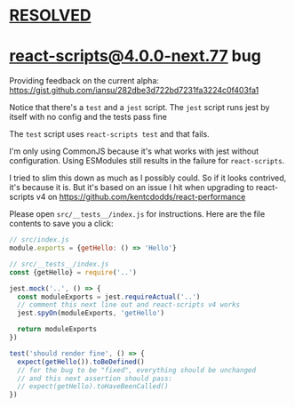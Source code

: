 # [RESOLVED](https://github.com/kentcdodds/react-scripts-test-upgrade-bug/pull/1#pullrequestreview-472887205)

# react-scripts@4.0.0-next.77 bug

Providing feedback on the current alpha:
https://gist.github.com/iansu/282dbe3d722bd7231fa3224c0f403fa1

Notice that there's a `test` and a `jest` script. The `jest` script runs jest by
itself with no config and the tests pass fine

The `test` script uses `react-scripts test` and that fails.

I'm only using CommonJS because it's what works with jest without configuration.
Using ESModules still results in the failure for `react-scripts`.

I tried to slim this down as much as I possibly could. So if it looks contrived,
it's because it is. But it's based on an issue I hit when upgrading to
react-scripts v4 on https://github.com/kentcdodds/react-performance

Please open `src/__tests__/index.js` for instructions. Here are the file
contents to save you a click:

```javascript
// src/index.js
module.exports = {getHello: () => 'Hello'}
```

```javascript
// src/__tests__/index.js
const {getHello} = require('..')

jest.mock('..', () => {
  const moduleExports = jest.requireActual('..')
  // comment this next line out and react-scripts v4 works
  jest.spyOn(moduleExports, 'getHello')

  return moduleExports
})

test('should render fine', () => {
  expect(getHello()).toBeDefined()
  // for the bug to be "fixed", everything should be unchanged
  // and this next assertion should pass:
  // expect(getHello).toHaveBeenCalled()
})
```
